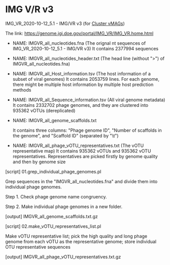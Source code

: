 # IMG V/R v3

IMG_VR_2020-10-12_5.1 - IMG/VR v3  (for [Cluster vMAGs](https://github.com/AnantharamanLab/TYMEFLIES_Viral/tree/main/Cluster_vMAGs))

The link: https://genome.jgi.doe.gov/portal/IMG_VR/IMG_VR.home.html

- NAME: IMGVR_all_nucleotides.fna  (The orignal nt sequences of IMG_VR_2020-10-12_5.1 - IMG/VR v3)
It contains 2377994 sequences

- NAME: IMGVR_all_nucleotides_header.txt (The head line (without ">") of IMGVR_all_nucleotides.fna)

- NAME: IMGVR_all_Host_information.tsv (The host information of a subset of viral genomes)
It contains 2053759 lines. For each genome, there might be multiple host information by multiple host prediction methods

- NAME: IMGVR_all_Sequence_information.tsv (All viral genome metadata)
It contains 2332702 phage genomes, and they are clustered into 935362 vOTUs (dereplicated)

- NAME: IMGVR_all_genome_scaffolds.txt

  It contains three columns: "Phage genome ID", "Number of scaffolds in the genome", and "Scaffold ID" (separated by "\t")

- NAME: IMGVR_all_phage_vOTU_representatives.txt (The vOTU representative map)
It contains 935362 vOTUs and 935362 vOTU representatives. Representatives are picked firstly by genome quality and then by genome size



[script] 01.grep_individual_phage_genomes.pl

Grep sequences in the "IMGVR_all_nucleotides.fna" and divide them into individual phage genomes.

Step 1. Check phage genome name congruency.

Step 2. Make individual phage genomes in a new folder.

[output] IMGVR_all_genome_scaffolds.txt.gz



[script] 02.make_vOTU_representatives_list.pl

Make vOTU representative list; pick the high quality and long phage genome from each vOTU as the representative genome; store individual OTU representative sequences

[output] IMGVR_all_phage_vOTU_representatives.txt.gz









